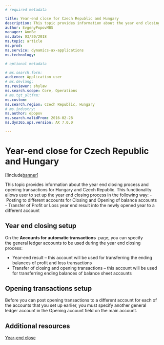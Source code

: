 ```yaml
---
# required metadata

title: Year-end close for Czech Republic and Hungary
description: This topic provides information about the year end closing process and opening transactions for Hungary and Czech Republic.
author: EvgenyPopovMBS
manager: AnnBe
ms.date: 03/20/2018
ms.topic: article
ms.prod: 
ms.service: dynamics-ax-applications
ms.technology: 

# optional metadata

# ms.search.form:  
audience: Application user
# ms.devlang: 
ms.reviewer: shylaw
ms.search.scope: Core, Operations
# ms.tgt_pltfrm: 
ms.custom:
ms.search.region: Czech Republic, Hungary
# ms.industry: 
ms.author: epopov
ms.search.validFrom: 2016-02-28
ms.dyn365.ops.version: AX 7.0.0

---
```


# Year-end close for Czech Republic and Hungary
[!include[banner](../includes/banner.md)]

This topic provides information about the year end closing process and opening transactions for Hungary and Czech Republic. This functionality allows user to set up the year end closing process in the following way:
- Posting to different accounts for Closing and Opening of balance accounts
- Transfer of Profit or Loss year end result into the newly opened year to a different account

## Year end closing setup
On the **Accounts for automatic transactions**  page, you can specify the general ledger accounts to be used during the year end closing process:

-   Year-end result – this account will be used for transferring the ending balances of profit and loss transactions
-   Transfer of closing and opening transactions – this account will be used for transferring ending balances of balance sheet accounts

## Opening transactions setup
Before you can post opening transactions to a different account for each of the accounts that you set up earlier, you must specify another general ledger account in the Opening account field on the main account.

## Additional resources
[Year-end close](../general-ledger/year-end-close.md)
